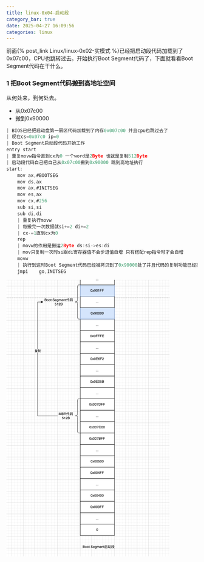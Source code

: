 ```yaml
---
title: linux-0x04-启动段
category_bar: true
date: 2025-04-27 16:09:56
categories: linux
---
```


前面{% post_link Linux/linux-0x02-实模式 %}已经把启动段代码加载到了0x07c00，CPU也跳转过去。开始执行Boot Segment代码了，下面就看看Boot Segment代码在干什么。

### 1 把Boot Segment代码搬到高地址空间

从何处来，到何处去。

- 从0x07c00
- 搬到0x90000

```c
| BIOS已经把启动盘第一扇区代码加载到了内存0x007c00 并且cpu也跳过去了
| 现在cs=0x07c0 ip=0
| Boot Segment启动段代码开始工作
entry start
| 重复movw指令直到cx为0 一个word是2Byte 也就是复制512Byte
| 启动段代码自己把自己从0x07c00搬到0x90000 跳到高地址执行
start:
	mov	ax,#BOOTSEG
	mov	ds,ax
	mov	ax,#INITSEG
	mov	es,ax
	mov	cx,#256
	sub	si,si
	sub	di,di
	| 重复执行movw
	| 每搬完一次数据就si+=2 di+=2
	| cx-=1直到cx为0
	rep
	| movw的作用是搬运2Byte ds:si->es:di
	| mov只复制一次时si跟di寄存器值不会步进值自增 只有搭配rep指令时才会自增
	movw
	| 执行到这时Boot Segment代码已经被拷贝到了0x90000处了并且代码的复制功能已经执行完了 要跳到高地址地方继续执行
	jmpi	go,INITSEG
```

![](./linux-0x04-启动段/1745742536.png)